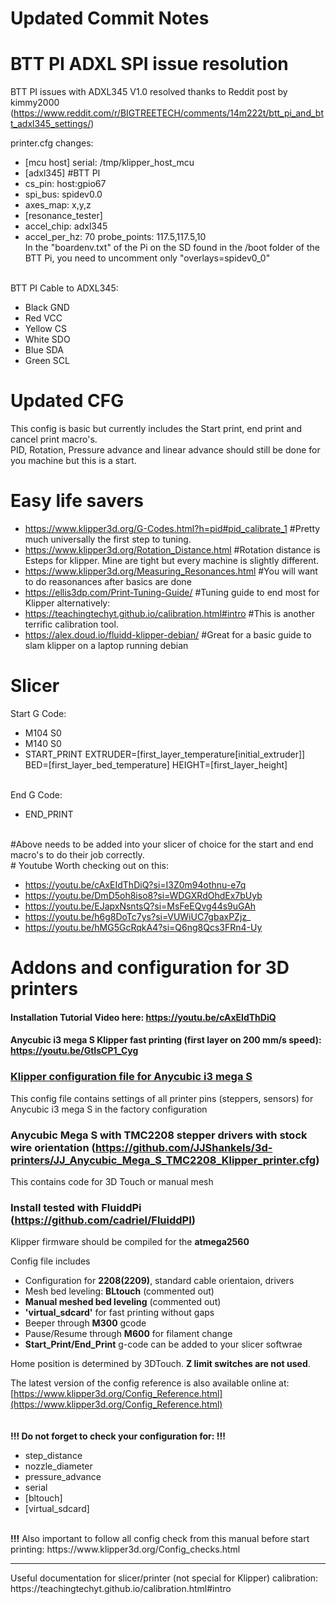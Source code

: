 # Updated Commit Notes
# BTT PI ADXL SPI issue resolution
BTT PI issues with ADXL345 V1.0 resolved thanks to Reddit post by kimmy2000 (https://www.reddit.com/r/BIGTREETECH/comments/14m222t/btt_pi_and_btt_adxl345_settings/) 

printer.cfg changes:
- [mcu host] serial: /tmp/klipper_host_mcu
- [adxl345] #BTT PI
- cs_pin: host:gpio67
- spi_bus: spidev0.0
- axes_map: x,y,z
- [resonance_tester]
- accel_chip: adxl345
- accel_per_hz: 70 probe_points: 117.5,117.5,10
  <br/>
In the "boardenv.txt" of the Pi on the SD found in the /boot folder of the BTT Pi, you need to uncomment only "overlays=spidev0_0"
<br/>
BTT PI Cable to ADXL345:

- Black GND
- Red VCC
- Yellow CS
- White SDO
- Blue SDA
- Green SCL

# Updated CFG
This config is basic but currently includes the  Start print, end print and cancel print macro's. 
<br/>
PID, Rotation, Pressure advance and linear advance should still be done for you machine but this is a start.

# Easy life savers
- https://www.klipper3d.org/G-Codes.html?h=pid#pid_calibrate_1 #Pretty much universally the first step to tuning.
- https://www.klipper3d.org/Rotation_Distance.html #Rotation distance is Esteps for klipper. Mine are tight but every machine is slightly different.
- https://www.klipper3d.org/Measuring_Resonances.html #You will want to do reasonances after basics are done
- https://ellis3dp.com/Print-Tuning-Guide/ #Tuning guide to end most for Klipper alternatively:
- https://teachingtechyt.github.io/calibration.html#intro #This is another terrific calibration tool.
- https://alex.doud.io/fluidd-klipper-debian/ #Great for a basic guide to slam klipper on a laptop running debian

# Slicer 
Start G Code:
- M104 S0 
- M140 S0
- START_PRINT EXTRUDER=[first_layer_temperature[initial_extruder]] BED=[first_layer_bed_temperature] HEIGHT=[first_layer_height]
<br/>
End G Code:

- END_PRINT
<br/>
#Above needs to be added into your slicer of choice for the start and end macro's to do their job correctly.
<br/>
# Youtube Worth checking out on this:

- https://youtu.be/cAxEIdThDiQ?si=I3Z0m94othnu-e7q
- https://youtu.be/DmD5oh8iso8?si=WDGXRdOhdEx7bUyb
- https://youtu.be/EJapxNsntsQ?si=MsFeEQvg44s9uGAh
- https://youtu.be/h6g8DoTc7ys?si=VUWiUC7gbaxPZjz_
- https://youtu.be/hMG5GcRqkA4?si=Q6ng8Qcs3FRn4-Uy




# Addons and configuration for 3D printers

#### Installation Tutorial Video here: https://youtu.be/cAxEIdThDiQ 

#### Anycubic i3 mega S Klipper fast printing (first layer on 200 mm/s speed): https://youtu.be/GtIsCP1_Cyg 

### [Klipper configuration file for Anycubic i3 mega S](https://github.com/widapro/3d-printers/blob/master/anycubic-i3-mega-s/klipper/printer.cfg)
This config file contains settings of all printer pins (steppers, sensors) for Anycubic i3 mega S in the factory configuration

### Anycubic Mega S with TMC2208 stepper drivers with stock wire orientation (https://github.com/JJShankels/3d-printers/JJ_Anycubic_Mega_S_TMC2208_Klipper_printer.cfg)
This contains code for 3D Touch or manual mesh

### Install tested with FluiddPi (https://github.com/cadriel/FluiddPI)

Klipper firmware should be compiled for the **atmega2560**

 Config file includes
  - Configuration for **2208(2209)**, standard cable orientaion, drivers
  - Mesh bed leveling: **BLtouch** (commented out)
  - **Manual meshed bed leveling** (commented out)
  - **'virtual_sdcard'** for fast printing without gaps
  - Beeper through **M300** gcode
  - Pause/Resume through **M600** for filament change
  - **Start_Print/End_Print** g-code can be added to your slicer softwrae

 Home position is determined by 3DTouch. **Z limit switches are not used**.

 The latest version of the config reference is also available online at: [https://www.klipper3d.org/Config_Reference.html](https://www.klipper3d.org/Config_Reference.html)
<br />
<br />
<br />
**!!! Do not forget to check your configuration for: !!!**
* step_distance
* nozzle_diameter
* pressure_advance
* serial
* [bltouch]
* [virtual_sdcard]
<br />
<b>!!!</b> Also important to follow all config check from this manual before start printing: https://www.klipper3d.org/Config_checks.html
<br />
<hr />
Useful documentation for slicer/printer (not special for Klipper) calibration: https://teachingtechyt.github.io/calibration.html#intro
